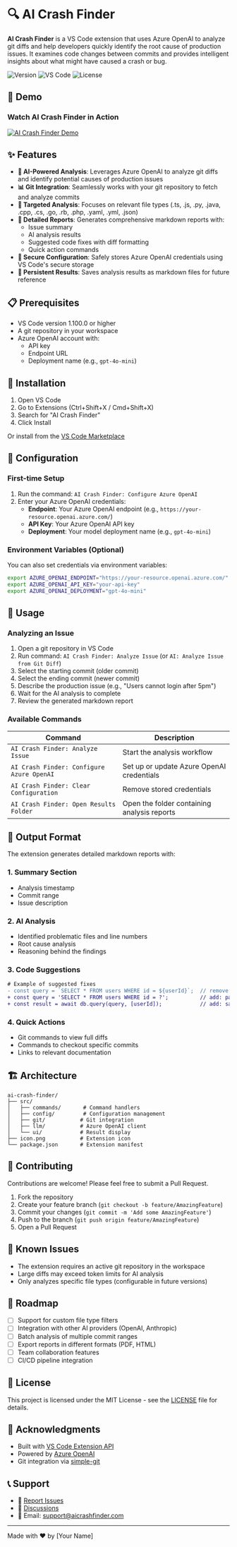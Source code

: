 # 🔍 AI Crash Finder

**AI Crash Finder** is a VS Code extension that uses Azure OpenAI to analyze git diffs and help developers quickly identify the root cause of production issues. It examines code changes between commits and provides intelligent insights about what might have caused a crash or bug.

![Version](https://img.shields.io/badge/version-0.0.1-blue)
![VS Code](https://img.shields.io/badge/VS%20Code-^1.100.0-brightgreen)
![License](https://img.shields.io/badge/license-MIT-green)

## 🎥 Demo

### Watch AI Crash Finder in Action

[![AI Crash Finder Demo](./media/icon.png)](https://youtu.be/D_PBbQ-rMAI)

## ✨ Features

- **🤖 AI-Powered Analysis**: Leverages Azure OpenAI to analyze git diffs and identify potential causes of production issues
- **📊 Git Integration**: Seamlessly works with your git repository to fetch and analyze commits
- **🎯 Targeted Analysis**: Focuses on relevant file types (.ts, .js, .py, .java, .cpp, .cs, .go, .rb, .php, .yaml, .yml, .json)
- **📝 Detailed Reports**: Generates comprehensive markdown reports with:
  - Issue summary
  - AI analysis results
  - Suggested code fixes with diff formatting
  - Quick action commands
- **🔐 Secure Configuration**: Safely stores Azure OpenAI credentials using VS Code's secure storage
- **💾 Persistent Results**: Saves analysis results as markdown files for future reference

## 📋 Prerequisites

- VS Code version 1.100.0 or higher
- A git repository in your workspace
- Azure OpenAI account with:
  - API key
  - Endpoint URL
  - Deployment name (e.g., `gpt-4o-mini`)

## 🚀 Installation

1. Open VS Code
2. Go to Extensions (Ctrl+Shift+X / Cmd+Shift+X)
3. Search for "AI Crash Finder"
4. Click Install

Or install from the [VS Code Marketplace](https://marketplace.visualstudio.com/items?itemName=your-publisher.ai-crash-finder)

## 🔧 Configuration

### First-time Setup

1. Run the command: `AI Crash Finder: Configure Azure OpenAI`
2. Enter your Azure OpenAI credentials:
   - **Endpoint**: Your Azure OpenAI endpoint (e.g., `https://your-resource.openai.azure.com/`)
   - **API Key**: Your Azure OpenAI API key
   - **Deployment**: Your model deployment name (e.g., `gpt-4o-mini`)

### Environment Variables (Optional)

You can also set credentials via environment variables:
```bash
export AZURE_OPENAI_ENDPOINT="https://your-resource.openai.azure.com/"
export AZURE_OPENAI_API_KEY="your-api-key"
export AZURE_OPENAI_DEPLOYMENT="gpt-4o-mini"
```

## 📖 Usage

### Analyzing an Issue

1. Open a git repository in VS Code
2. Run command: `AI Crash Finder: Analyze Issue` (or `AI: Analyze Issue from Git Diff`)
3. Select the starting commit (older commit)
4. Select the ending commit (newer commit)
5. Describe the production issue (e.g., "Users cannot login after 5pm")
6. Wait for the AI analysis to complete
7. Review the generated markdown report

### Available Commands

| Command | Description |
|---------|-------------|
| `AI Crash Finder: Analyze Issue` | Start the analysis workflow |
| `AI Crash Finder: Configure Azure OpenAI` | Set up or update Azure OpenAI credentials |
| `AI Crash Finder: Clear Configuration` | Remove stored credentials |
| `AI Crash Finder: Open Results Folder` | Open the folder containing analysis reports |

## 📄 Output Format

The extension generates detailed markdown reports with:

### 1. Summary Section
- Analysis timestamp
- Commit range
- Issue description

### 2. AI Analysis
- Identified problematic files and line numbers
- Root cause analysis
- Reasoning behind the findings

### 3. Code Suggestions
```diff
# Example of suggested fixes
- const query = `SELECT * FROM users WHERE id = ${userId}`;  // remove: SQL injection vulnerability
+ const query = 'SELECT * FROM users WHERE id = ?';          // add: parameterized query
+ const result = await db.query(query, [userId]);            // add: safe execution
```

### 4. Quick Actions
- Git commands to view full diffs
- Commands to checkout specific commits
- Links to relevant documentation

## 🏗️ Architecture

```
ai-crash-finder/
├── src/
│   ├── commands/       # Command handlers
│   ├── config/         # Configuration management
│   ├── git/           # Git integration
│   ├── llm/           # Azure OpenAI client
│   └── ui/            # Result display
├── icon.png           # Extension icon
└── package.json       # Extension manifest
```

## 🤝 Contributing

Contributions are welcome! Please feel free to submit a Pull Request.

1. Fork the repository
2. Create your feature branch (`git checkout -b feature/AmazingFeature`)
3. Commit your changes (`git commit -m 'Add some AmazingFeature'`)
4. Push to the branch (`git push origin feature/AmazingFeature`)
5. Open a Pull Request

## 🐛 Known Issues

- The extension requires an active git repository in the workspace
- Large diffs may exceed token limits for AI analysis
- Only analyzes specific file types (configurable in future versions)

## 📅 Roadmap

- [ ] Support for custom file type filters
- [ ] Integration with other AI providers (OpenAI, Anthropic)
- [ ] Batch analysis of multiple commit ranges
- [ ] Export reports in different formats (PDF, HTML)
- [ ] Team collaboration features
- [ ] CI/CD pipeline integration

## 📜 License

This project is licensed under the MIT License - see the [LICENSE](LICENSE) file for details.

## 🙏 Acknowledgments

- Built with [VS Code Extension API](https://code.visualstudio.com/api)
- Powered by [Azure OpenAI](https://azure.microsoft.com/en-us/products/ai-services/openai-service)
- Git integration via [simple-git](https://github.com/steveukx/git-js)

## 📞 Support

- 🐛 [Report Issues](https://github.com/yourusername/ai-crash-finder/issues)
- 💬 [Discussions](https://github.com/yourusername/ai-crash-finder/discussions)
- 📧 Email: support@aicrashfinder.com

---

Made with ❤️ by [Your Name]
